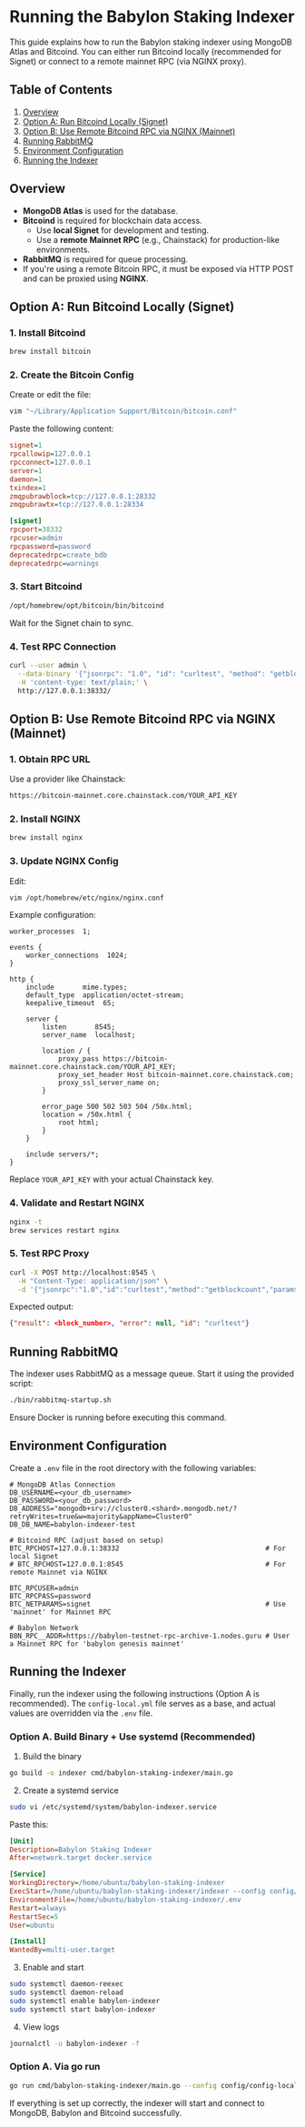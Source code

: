 # Running the Babylon Staking Indexer

This guide explains how to run the Babylon staking indexer using MongoDB Atlas and Bitcoind. You can either run Bitcoind locally (recommended for Signet) or connect to a remote mainnet RPC (via NGINX proxy).

## Table of Contents

1. [Overview](#overview)
2. [Option A: Run Bitcoind Locally (Signet)](#option-a-run-bitcoind-locally-signet)
3. [Option B: Use Remote Bitcoind RPC via NGINX (Mainnet)](#option-b-use-remote-bitcoind-rpc-via-nginx-mainnet)
4. [Running RabbitMQ](#running-rabbitmq)
5. [Environment Configuration](#environment-configuration)
6. [Running the Indexer](#running-the-indexer)

## Overview

- **MongoDB Atlas** is used for the database.
- **Bitcoind** is required for blockchain data access.
  - Use **local Signet** for development and testing.
  - Use a **remote Mainnet RPC** (e.g., Chainstack) for production-like environments.
- **RabbitMQ** is required for queue processing.
- If you're using a remote Bitcoin RPC, it must be exposed via HTTP POST and can be proxied using **NGINX**.

## Option A: Run Bitcoind Locally (Signet)

### 1. Install Bitcoind

```bash
brew install bitcoin
```

### 2. Create the Bitcoin Config

Create or edit the file:

```bash
vim "~/Library/Application Support/Bitcoin/bitcoin.conf"
```

Paste the following content:

```ini
signet=1
rpcallowip=127.0.0.1
rpcconnect=127.0.0.1
server=1
daemon=1
txindex=1
zmqpubrawblock=tcp://127.0.0.1:28332
zmqpubrawtx=tcp://127.0.0.1:28334

[signet]
rpcport=38332
rpcuser=admin
rpcpassword=password
deprecatedrpc=create_bdb
deprecatedrpc=warnings
```

### 3. Start Bitcoind

```bash
/opt/homebrew/opt/bitcoin/bin/bitcoind
```

Wait for the Signet chain to sync.

### 4. Test RPC Connection

```bash
curl --user admin \
  --data-binary '{"jsonrpc": "1.0", "id": "curltest", "method": "getblockcount"}' \
  -H 'content-type: text/plain;' \
  http://127.0.0.1:38332/
```

## Option B: Use Remote Bitcoind RPC via NGINX (Mainnet)

### 1. Obtain RPC URL

Use a provider like Chainstack:

```txt
https://bitcoin-mainnet.core.chainstack.com/YOUR_API_KEY
```

### 2. Install NGINX

```bash
brew install nginx
```

### 3. Update NGINX Config

Edit:

```bash
vim /opt/homebrew/etc/nginx/nginx.conf
```

Example configuration:

```nginx
worker_processes  1;

events {
    worker_connections  1024;
}

http {
    include       mime.types;
    default_type  application/octet-stream;
    keepalive_timeout  65;

    server {
        listen       8545;
        server_name  localhost;

        location / {
            proxy_pass https://bitcoin-mainnet.core.chainstack.com/YOUR_API_KEY;
            proxy_set_header Host bitcoin-mainnet.core.chainstack.com;
            proxy_ssl_server_name on;
        }

        error_page 500 502 503 504 /50x.html;
        location = /50x.html {
            root html;
        }
    }

    include servers/*;
}
```

Replace `YOUR_API_KEY` with your actual Chainstack key.

### 4. Validate and Restart NGINX

```bash
nginx -t
brew services restart nginx
```

### 5. Test RPC Proxy

```bash
curl -X POST http://localhost:8545 \
  -H "Content-Type: application/json" \
  -d '{"jsonrpc":"1.0","id":"curltest","method":"getblockcount","params":[]}'
```

Expected output:

```json
{"result": <block_number>, "error": null, "id": "curltest"}
```

## Running RabbitMQ

The indexer uses RabbitMQ as a message queue. Start it using the provided script:

```bash
./bin/rabbitmq-startup.sh
```

Ensure Docker is running before executing this command.

## Environment Configuration

Create a `.env` file in the root directory with the following variables:

```dotenv
# MongoDB Atlas Connection
DB_USERNAME=<your_db_username>
DB_PASSWORD=<your_db_password>
DB_ADDRESS="mongodb+srv://cluster0.<shard>.mongodb.net/?retryWrites=true&w=majority&appName=Cluster0"
DB_DB_NAME=babylon-indexer-test

# Bitcoind RPC (adjust based on setup)
BTC_RPCHOST=127.0.0.1:38332                                    # For local Signet
# BTC_RPCHOST=127.0.0.1:8545                                   # For remote Mainnet via NGINX

BTC_RPCUSER=admin
BTC_RPCPASS=password
BTC_NETPARAMS=signet                                           # Use 'mainnet' for Mainnet RPC

# Babylon Network
BBN_RPC__ADDR=https://babylon-testnet-rpc-archive-1.nodes.guru # User a Mainnet RPC for 'babylon genesis mainnet'
```

## Running the Indexer

Finally, run the indexer using the following instructions (Option A is recommended). The `config-local.yml` file serves as a base, and actual values are overridden via the `.env` file.

### Option A. Build Binary + Use systemd (Recommended)


1. Build the binary

```bash
go build -o indexer cmd/babylon-staking-indexer/main.go
```


2. Create a systemd service

```bash
sudo vi /etc/systemd/system/babylon-indexer.service
```

Paste this:

```ini
[Unit]
Description=Babylon Staking Indexer
After=network.target docker.service

[Service]
WorkingDirectory=/home/ubuntu/babylon-staking-indexer
ExecStart=/home/ubuntu/babylon-staking-indexer/indexer --config config/config-local.yml
EnvironmentFile=/home/ubuntu/babylon-staking-indexer/.env
Restart=always
RestartSec=5
User=ubuntu

[Install]
WantedBy=multi-user.target
```


3. Enable and start

```bash
sudo systemctl daemon-reexec
sudo systemctl daemon-reload
sudo systemctl enable babylon-indexer
sudo systemctl start babylon-indexer
```

4. View logs

```bash
journalctl -u babylon-indexer -f
```

### Option A. Via go run

```bash
go run cmd/babylon-staking-indexer/main.go --config config/config-local.yml
```

If everything is set up correctly, the indexer will start and connect to MongoDB, Babylon and Bitcoind successfully.
